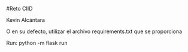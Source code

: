 #Reto CIID

Kevin Alcántara


O en su defecto, utilizar el archivo requirements.txt que se proporciona

Run:
python -m flask run
